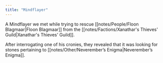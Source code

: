 ```yaml
---
title: "Mindflayer"
---
```

A Mindflayer we met while trying to rescue [[notes/People/Floon Blagmaar|Floon Blagmaar]] from the [[notes/Factions/Xanathar's Thieves' Guild|Xanathar's Thieves' Guild]].

After interrogating one of his cronies, they revealed that it was looking for stones pertaining to [[notes/Other/Neverember’s Enigma|Neverember’s Enigma]].